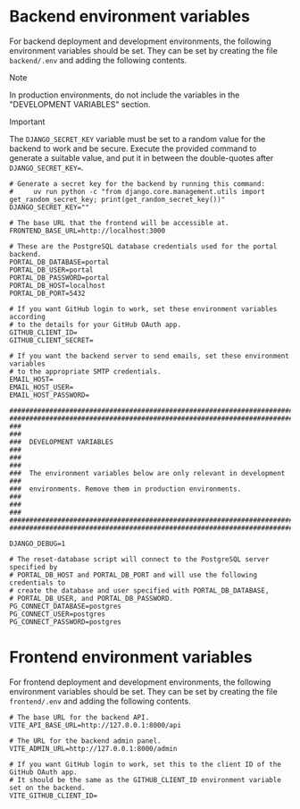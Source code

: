 # Backend environment variables

For backend deployment and development environments, the following environment variables
should be set. They can be set by creating the file `backend/.env` and adding the following
contents.

> [!NOTE]
> In production environments, do not include the variables in the "DEVELOPMENT VARIABLES" section.

> [!IMPORTANT]
> The `DJANGO_SECRET_KEY` variable must be set to a random value for the backend to work and be secure.
> Execute the provided command to generate a suitable value, and put it in between the double-quotes after `DJANGO_SECRET_KEY=`.

```shell
# Generate a secret key for the backend by running this command:
#     uv run python -c "from django.core.management.utils import get_random_secret_key; print(get_random_secret_key())"
DJANGO_SECRET_KEY=""

# The base URL that the frontend will be accessible at.
FRONTEND_BASE_URL=http://localhost:3000

# These are the PostgreSQL database credentials used for the portal backend.
PORTAL_DB_DATABASE=portal
PORTAL_DB_USER=portal
PORTAL_DB_PASSWORD=portal
PORTAL_DB_HOST=localhost
PORTAL_DB_PORT=5432

# If you want GitHub login to work, set these environment variables according
# to the details for your GitHub OAuth app.
GITHUB_CLIENT_ID=
GITHUB_CLIENT_SECRET=

# If you want the backend server to send emails, set these environment variables
# to the appropriate SMTP credentials.
EMAIL_HOST=
EMAIL_HOST_USER=
EMAIL_HOST_PASSWORD=

##########################################################################
##########################################################################
###                                                                    ###
###  DEVELOPMENT VARIABLES                                             ###
###                                                                    ###
###  The environment variables below are only relevant in development  ###
###  environments. Remove them in production environments.             ###
###                                                                    ###
##########################################################################
##########################################################################

DJANGO_DEBUG=1

# The reset-database script will connect to the PostgreSQL server specified by
# PORTAL_DB_HOST and PORTAL_DB_PORT and will use the following credentials to
# create the database and user specified with PORTAL_DB_DATABASE,
# PORTAL_DB_USER, and PORTAL_DB_PASSWORD.
PG_CONNECT_DATABASE=postgres
PG_CONNECT_USER=postgres
PG_CONNECT_PASSWORD=postgres
```

# Frontend environment variables

For frontend deployment and development environments, the following environment variables
should be set. They can be set by creating the file `frontend/.env` and adding the following
contents.

```shell
# The base URL for the backend API.
VITE_API_BASE_URL=http://127.0.0.1:8000/api

# The URL for the backend admin panel.
VITE_ADMIN_URL=http://127.0.0.1:8000/admin

# If you want GitHub login to work, set this to the client ID of the GitHub OAuth app.
# It should be the same as the GITHUB_CLIENT_ID environment variable set on the backend.
VITE_GITHUB_CLIENT_ID=
```
